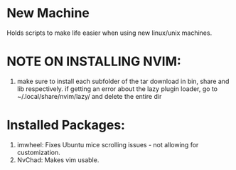 # New Machine
Holds scripts to make life easier when using new linux/unix machines.

# NOTE ON INSTALLING NVIM:
1. make sure to install each subfolder of the tar download in bin, share and lib respectively.
if getting an error about the lazy plugin loader, go to ~/.local/share/nvim/lazy/ and delete the entire dir

# Installed Packages:
1. imwheel:
    Fixes Ubuntu mice scrolling issues - not allowing for customization.
2. NvChad:
    Makes vim usable. 
